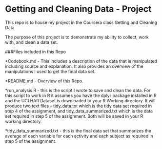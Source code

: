 
# Getting and Cleaning Data - Project

This repo is to house my project in the Coursera class Getting and Cleaning Data

The purpose of this project is to demonstrate my ability to collect, work with, and clean a data set. 

###Files included in this Repo

*Codebook.md - This includes a description of the data that is manipulated including source and explanation. It also provides an overview of the manipulations I used to get the final data set.

*README.md - Overview of this Repo.

*run_analysis.R - this is the script I wrote to save and clean the data. For this script to work in R it assumes you have the dplyr package installed in R and the UCI HAR Dataset is downloaded to your R Working directory. It will produce two text files - tidy_data.txt which is the tidy data set required in step 4 of the assignment, and tidy_data_summarized.txt which is the data set required in step 5 of the assignment. Both will be saved in your R working directory.

*tidy_data_summarized.txt - this is the final data set that summarizes the average of each variable for each activity and each subject as required in step 5 of the assignment. 


